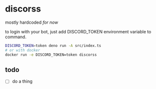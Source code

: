 # discorss

mostly hardcoded _for now_

to login with your bot, just add DISCORD_TOKEN environment variable to command.

```sh
DISCORD_TOKEN=token deno run -A src/index.ts
# or with docker
docker run -e DISCORD_TOKEN=token discorss
```

## todo

- [ ] do a thing
